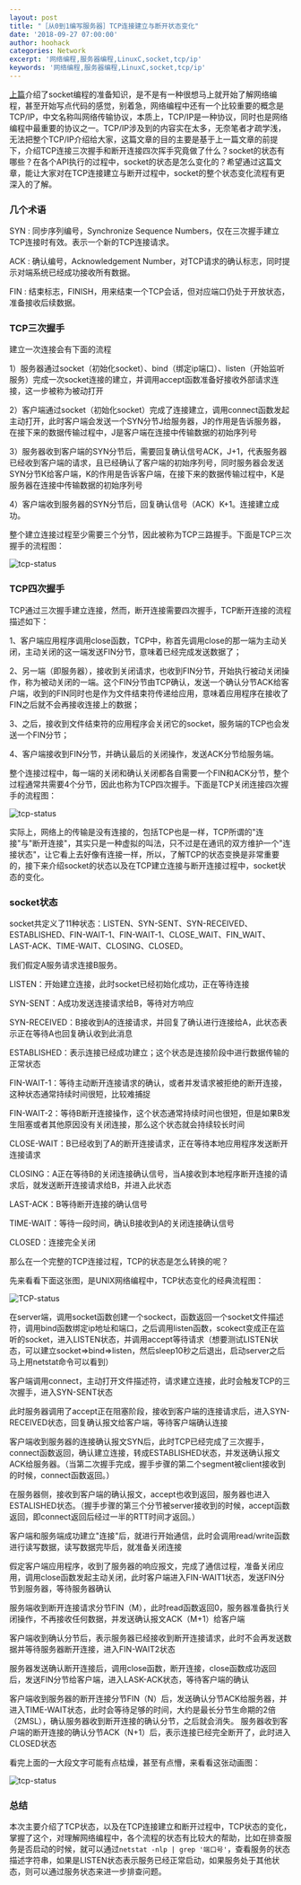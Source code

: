 ```yaml
---
layout: post
title: "［从0到1编写服务器］TCP连接建立与断开状态变化"
date: '2018-09-27 07:00:00'
author: hoohack
categories: Network
excerpt: '网络编程,服务器编程,LinuxC,socket,tcp/ip'
keywords: '网络编程,服务器编程,LinuxC,socket,tcp/ip'
---
```



[上篇](http://www.hoohack.me/2018/09/05/webserver-zero-to-one-basic)介绍了socket编程的准备知识，是不是有一种很想马上就开始了解网络编程，甚至开始写点代码的感觉，别着急，网络编程中还有一个比较重要的概念是TCP/IP，中文名称叫网络传输协议，本质上，TCP/IP是一种协议，同时也是网络编程中最重要的协议之一。TCP/IP涉及到的内容实在太多，无奈笔者才疏学浅，无法把整个TCP/IP介绍给大家，这篇文章的目的主要是基于上一篇文章的前提下，介绍TCP连接三次握手和断开连接四次挥手究竟做了什么？socket的状态有哪些？在各个API执行的过程中，socket的状态是怎么变化的？希望通过这篇文章，能让大家对在TCP连接建立与断开过程中，socket的整个状态变化流程有更深入的了解。

### 几个术语

SYN : 同步序列编号，Synchronize Sequence Numbers，仅在三次握手建立TCP连接时有效。表示一个新的TCP连接请求。 

ACK : 确认编号，Acknowledgement Number，对TCP请求的确认标志，同时提示对端系统已经成功接收所有数据。 

FIN : 结束标志，FINISH，用来结束一个TCP会话，但对应端口仍处于开放状态，准备接收后续数据。 

<!--more-->

### TCP三次握手

建立一次连接会有下面的流程

1）服务器通过socket（初始化socket）、bind（绑定ip端口）、listen（开始监听服务）完成一次socket连接的建立，并调用accept函数准备好接收外部请求连接，这一步被称为被动打开

2）客户端通过socket（初始化socket）完成了连接建立，调用connect函数发起主动打开，此时客户端会发送一个SYN分节J给服务器，J的作用是告诉服务器，在接下来的数据传输过程中，J是客户端在连接中传输数据的初始序列号

3）服务器收到客户端的SYN分节后，需要回复确认信号ACK，J+1，代表服务器已经收到客户端的请求，且已经确认了客户端的初始序列号，同时服务器会发送SYN分节K给客户端，K的作用是告诉客户端，在接下来的数据传输过程中，K是服务器在连接中传输数据的初始序列号

4）客户端收到服务器的SYN分节后，回复确认信号（ACK）K+1。连接建立成功。

整个建立连接过程至少需要三个分节，因此被称为TCP三路握手。下面是TCP三次握手的流程图：

![tcp-status](http://localhost:4000/assets/images/2018/09/tcp-3shake.gif)



### TCP四次握手

TCP通过三次握手建立连接，然而，断开连接需要四次握手，TCP断开连接的流程描述如下：

1、客户端应用程序调用close函数，TCP中，称首先调用close的那一端为主动关闭，主动关闭的这一端发送FIN分节，意味着已经完成发送数据了；

2、另一端（即服务器），接收到关闭请求，也收到FIN分节，开始执行被动关闭操作，称为被动关闭的一端。这个FIN分节由TCP确认，发送一个确认分节ACK给客户端，收到的FIN同时也是作为文件结束符传递给应用，意味着应用程序在接收了FIN之后就不会再接收连接上的数据；

3、之后，接收到文件结束符的应用程序会关闭它的socket，服务端的TCP也会发送一个FIN分节；

4、客户端接收到FIN分节，并确认最后的关闭操作，发送ACK分节给服务端。

整个连接过程中，每一端的关闭和确认关闭都各自需要一个FIN和ACK分节，整个过程通常共需要4个分节，因此也称为TCP四次握手。下面是TCP关闭连接四次握手的流程图：

![tcp-status](http://localhost:4000/assets/images/2018/09/tcp-4shake.gif)



实际上，网络上的传输是没有连接的，包括TCP也是一样，TCP所谓的"连接"与"断开连接"，其实只是一种虚拟的叫法，只不过是在通讯的双方维护一个"连接状态"，让它看上去好像有连接一样，所以，了解TCP的状态变换是非常重要的，接下来介绍socket的状态以及在TCP建立连接与断开连接过程中，socket状态的变化。

### socket状态

socket共定义了11种状态：LISTEN、SYN-SENT、SYN-RECEIVED、ESTABLISHED、FIN-WAIT-1、FIN-WAIT-1、CLOSE_WAIT、FIN_WAIT、LAST-ACK、TIME-WAIT、CLOSING、CLOSED。

我们假定A服务请求连接B服务。

LISTEN：开始建立连接，此时socket已经初始化成功，正在等待连接

SYN-SENT：A成功发送连接请求给B，等待对方响应

SYN-RECEIVED：B接收到A的连接请求，并回复了确认进行连接给A，此状态表示正在等待A也回复确认收到此消息

ESTABLISHED：表示连接已经成功建立；这个状态是连接阶段中进行数据传输的正常状态

FIN-WAIT-1：等待主动断开连接请求的确认，或者并发请求被拒绝的断开连接，这种状态通常持续时间很短，比较难捕捉

FIN-WAIT-2：等待B断开连接操作，这个状态通常持续时间也很短，但是如果B发生阻塞或者其他原因没有关闭连接，那么这个状态就会持续较长时间

CLOSE-WAIT：B已经收到了A的断开连接请求，正在等待本地应用程序发送断开连接请求

CLOSING：A正在等待B的关闭连接确认信号，当A接收到本地程序断开连接的请求后，就发送断开连接请求给B，并进入此状态

LAST-ACK：B等待断开连接的确认信号

TIME-WAIT：等待一段时间，确认B接收到A的关闭连接确认信号

CLOSED：连接完全关闭

那么在一个完整的TCP连接过程，TCP的状态是怎么转换的呢？

先来看看下面这张图，是UNIX网络编程中，TCP状态变化的经典流程图：

![TCP-status](http://localhost:4000/assets/images/2018/09/tcp-classic.png)

在server端，调用socket函数创建一个sockect，函数返回一个socket文件描述符，调用bind函数绑定ip地址和端口，之后调用listen函数，scokect变成正在监听的socket，进入LISTEN状态，并调用accept等待请求（想要测试LISTEN状态，可以建立socket=>bind=>listen，然后sleep10秒之后退出，启动server之后马上用netstat命令可以看到）

客户端调用connect，主动打开文件描述符，请求建立连接，此时会触发TCP的三次握手，进入SYN-SENT状态

此时服务器调用了accept正在阻塞阶段，接收到客户端的连接请求后，进入SYN-RECEIVED状态，回复确认报文给客户端，等待客户端确认连接

客户端收到服务器的连接确认报文SYN后，此时TCP已经完成了三次握手，connect函数返回，确认建立连接，转成ESTABLISHED状态，并发送确认报文ACK给服务器。（当第二次握手完成，握手步骤的第二个segment被client接收到的时候，connect函数返回。）

在服务器侧，接收到客户端的确认报文，accept也收到返回，服务器也进入ESTALISHED状态。（握手步骤的第三个分节被server接收到的时候，accept函数返回，即connect返回后经过一半的RTT时间才返回。）

客户端和服务端成功建立"连接"后，就进行开始通信，此时会调用read/write函数进行读写数据，读写数据完毕后，就准备关闭连接

假定客户端应用程序，收到了服务器的响应报文，完成了通信过程，准备关闭应用，调用close函数发起主动关闭，此时客户端进入FIN-WAIT1状态，发送FIN分节到服务器，等待服务器确认

服务端收到断开连接请求分节FIN（M），此时read函数返回0，服务器准备执行关闭操作，不再接收任何数据，并发送确认报文ACK（M+1）给客户端

客户端收到确认分节后，表示服务器已经接收到断开连接请求，此时不会再发送数据并等待服务器断开连接，进入FIN-WAIT2状态

服务器发送确认断开连接后，调用close函数，断开连接，close函数成功返回后，发送FIN分节给客户端，进入LASK-ACK状态，等待客户端的确认

客户端收到服务器的断开连接分节FIN（N）后，发送确认分节ACK给服务器，并进入TIME-WAIT状态，此时会等待足够的时间，大约是最长分节生命期的2倍（2MSL），确认服务器收到断开连接的确认分节，之后就会消失。 服务器收到客户端的断开连接的确认分节ACK（N+1）后，表示连接已经完全断开了，此时进入CLOSED状态 

看完上面的一大段文字可能有点枯燥，甚至有点懵，来看看这张动画图：

![tcp-status](http://localhost:4000/assets/images/2018/09/tcp-status.gif)

### 总结

本次主要介绍了TCP状态，以及在TCP连接建立和断开过程中，TCP状态的变化，掌握了这个，对理解网络编程中，各个流程的状态有比较大的帮助，比如在排查服务是否启动的时候，就可以通过`netstat -nlp | grep '端口号'`，查看服务的状态描述字符串，如果是LISTEN状态表示服务已经正常启动，如果服务处于其他状态，则可以通过服务状态来进一步排查问题。